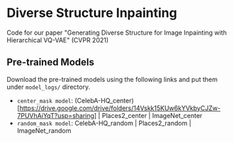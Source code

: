 # Diverse Structure Inpainting

Code for our paper "Generating Diverse Structure for Image Inpainting with Hierarchical VQ-VAE" (CVPR 2021)

## Pre-trained Models
Download the pre-trained models using the following links and put them under `model_logs/` directory.

* `center_mask model`: (CelebA-HQ_center)[https://drive.google.com/drive/folders/14Vskk15KUw6kYVkbyCJZw-7PUVhAiYqT?usp=sharing] | Places2_center | ImageNet_center
* `random_mask model`: CelebA-HQ_random | Places2_random | ImageNet_random

